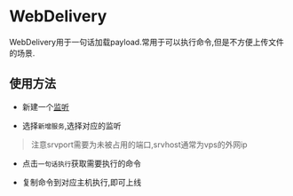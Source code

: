 # WebDelivery

WebDelivery用于一句话加载payload.常用于可以执行命令,但是不方便上传文件的场景.

## 使用方法

+ 新建一个[监听](./handler_and_payload.md)

+ 选择`新增服务`,选择对应的监听

> 注意srvport需要为未被占用的端口,srvhost通常为vps的外网ip

+ 点击`一句话执行`获取需要执行的命令

+ 复制命令到对应主机执行,即可上线